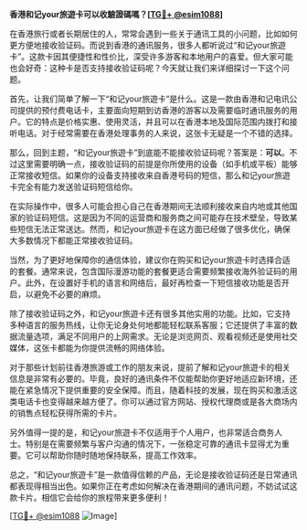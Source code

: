 **香港和记your旅遊卡可以收驗證碼嗎？[[TG💪+ @esim1088](https://t.me/s/esim1088)]**

在香港旅行或者长期居住的人，常常会遇到一些关于通讯工具的小问题，比如如何更方便地接收验证码。而说到香港的通讯服务，很多人都听说过“和记your旅遊卡”。这款卡因其便捷性和性价比，深受许多游客和本地用户的喜爱。但大家可能也会好奇：这种卡是否支持接收验证码呢？今天就让我们来详细探讨一下这个问题。

首先，让我们简单了解一下“和记your旅遊卡”是什么。这是一款由香港和记电讯公司提供的预付费电话卡，主要面向短期到访香港的游客以及需要临时通讯服务的用户。它的特点是价格实惠、使用灵活，并且可以在香港本地及国际范围内拨打和接听电话。对于经常需要在香港处理事务的人来说，这张卡无疑是一个不错的选择。

那么，回到主题，“和记your旅遊卡”到底能不能接收验证码呢？答案是：**可以**。不过这里需要明确一点，接收验证码的前提是你所使用的设备（如手机或平板）能够正常接收短信。如果你的设备支持接收来自香港号码的短信，那么和记your旅遊卡完全有能力发送验证码短信给你。

在实际操作中，很多人可能会担心自己在香港期间无法顺利接收来自内地或其他国家的验证码短信。这是因为不同的运营商和服务商之间可能存在技术壁垒，导致某些短信无法正常送达。然而，和记your旅遊卡在这方面已经做了很多优化，确保大多数情况下都能正常接收验证码。

当然，为了更好地保障你的通信体验，建议你在购买和记your旅遊卡时选择合适的套餐。通常来说，包含国际漫游功能的套餐更适合需要频繁接收海外验证码的用户。此外，在设置好手机的语言和网络后，最好再检查一下短信接收功能是否开启，以避免不必要的麻烦。

除了接收验证码之外，和记your旅遊卡还有很多其他实用的功能。比如，它支持多种语言的服务热线，让你无论身处何地都能轻松联系客服；它还提供了丰富的数据流量选项，满足不同用户的上网需求。无论是浏览网页、观看视频还是使用社交媒体，这张卡都能为你提供流畅的网络体验。

对于那些计划前往香港旅游或工作的朋友来说，提前了解和记your旅遊卡的相关信息是非常有必要的。毕竟，良好的通讯条件不仅能帮助你更好地适应新环境，还能在紧急情况下提供重要的安全保障。而且，随着科技的发展，现在购买和激活这类电话卡也变得越来越方便了。你可以通过官方网站、授权代理商或是各大商场内的销售点轻松获得所需的卡片。

另外值得一提的是，和记your旅遊卡不仅适用于个人用户，也非常适合商务人士。特别是在需要频繁与客户沟通的情况下，一张稳定可靠的通讯卡显得尤为重要。它可以帮助你随时随地保持联系，提高工作效率。

总之，“和记your旅遊卡”是一款值得信赖的产品，无论是接收验证码还是日常通讯都表现得相当出色。如果你正在考虑如何解决在香港期间的通讯问题，不妨试试这款卡片。相信它会给你的旅程带来更多便利！

[[TG💪+ @esim1088](https://t.me/s/esim1088) ![Image](https://i.postimg.cc/4NQfJmqS/Snipaste-2025-05-13-00-14-12.png)]